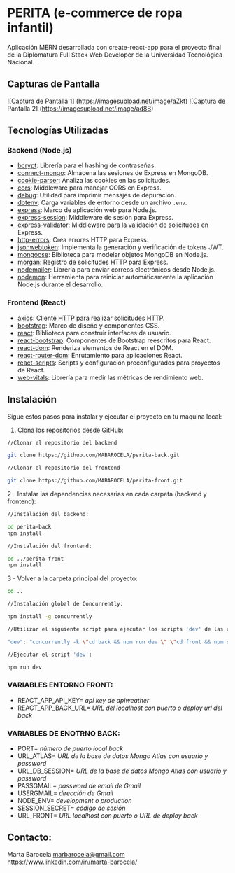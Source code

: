 # PERITA (e-commerce de ropa infantil)

Aplicación MERN desarrollada con create-react-app para el proyecto final de la Diplomatura Full Stack Web Developer de la Universidad Tecnológica Nacional.

## Capturas de Pantalla

![Captura de Pantalla 1] (https://imagesupload.net/image/aZkt)
![Captura de Pantalla 2] (https://imagesupload.net/image/ad8B)

## Tecnologías Utilizadas

### Backend (Node.js)

- [bcrypt](https://www.npmjs.com/package/bcrypt): Librería para el hashing de contraseñas.
- [connect-mongo](https://www.npmjs.com/package/connect-mongo): Almacena las sesiones de Express en MongoDB.
- [cookie-parser](https://www.npmjs.com/package/cookie-parser): Analiza las cookies en las solicitudes.
- [cors](https://www.npmjs.com/package/cors): Middleware para manejar CORS en Express.
- [debug](https://www.npmjs.com/package/debug): Utilidad para imprimir mensajes de depuración.
- [dotenv](https://www.npmjs.com/package/dotenv): Carga variables de entorno desde un archivo `.env`.
- [express](https://www.npmjs.com/package/express): Marco de aplicación web para Node.js.
- [express-session](https://www.npmjs.com/package/express-session): Middleware de sesión para Express.
- [express-validator](https://www.npmjs.com/package/express-validator): Middleware para la validación de solicitudes en Express.
- [http-errors](https://www.npmjs.com/package/http-errors): Crea errores HTTP para Express.
- [jsonwebtoken](https://www.npmjs.com/package/jsonwebtoken): Implementa la generación y verificación de tokens JWT.
- [mongoose](https://www.npmjs.com/package/mongoose): Biblioteca para modelar objetos MongoDB en Node.js.
- [morgan](https://www.npmjs.com/package/morgan): Registro de solicitudes HTTP para Express.
- [nodemailer](https://www.npmjs.com/package/nodemailer): Librería para enviar correos electrónicos desde Node.js.
- [nodemon](https://www.npmjs.com/package/nodemon): Herramienta para reiniciar automáticamente la aplicación Node.js durante el desarrollo.

### Frontend (React)

- [axios](https://www.npmjs.com/package/axios): Cliente HTTP para realizar solicitudes HTTP.
- [bootstrap](https://www.npmjs.com/package/bootstrap): Marco de diseño y componentes CSS.
- [react](https://www.npmjs.com/package/react): Biblioteca para construir interfaces de usuario.
- [react-bootstrap](https://www.npmjs.com/package/react-bootstrap): Componentes de Bootstrap reescritos para React.
- [react-dom](https://www.npmjs.com/package/react-dom): Renderiza elementos de React en el DOM.
- [react-router-dom](https://www.npmjs.com/package/react-router-dom): Enrutamiento para aplicaciones React.
- [react-scripts](https://www.npmjs.com/package/react-scripts): Scripts y configuración preconfigurados para proyectos de React.
- [web-vitals](https://www.npmjs.com/package/web-vitals): Librería para medir las métricas de rendimiento web.

## Instalación

Sigue estos pasos para instalar y ejecutar el proyecto en tu máquina local:

1. Clona los repositorios desde GitHub:

```bash
//Clonar el repositorio del backend

git clone https://github.com/MABAROCELA/perita-back.git

//Clonar el repositorio del frontend

git clone https://github.com/MABAROCELA/perita-front.git
```

2 - Instalar las dependencias necesarias en cada carpeta (backend y frontend):

```bash
//Instalación del backend:

cd perita-back
npm install

//Instalación del frontend:

cd ../perita-front
npm install
```

3 - Volver a la carpeta principal del proyecto:

```bash
cd ..

//Instalación global de Concurrently:

npm install -g concurrently

//Utilizar el siguiente script para ejecutar los scripts 'dev' de las carpetas 'back' y 'front' simultáneamente:

"dev": "concurrently -k \"cd back && npm run dev \" \"cd front && npm start\"",

//Ejecutar el script 'dev':

npm run dev
```


### VARIABLES ENTORNO FRONT:

- REACT_APP_API_KEY= *api key de apiweather*
- REACT_APP_BACK_URL= *URL del localhost con puerto o deploy url del back*

### VARIABLES DE ENOTRNO BACK:

- PORT= *número de puerto local back*
- URL_ATLAS= *URL de la base de datos Mongo Atlas con usuario y password*
- URL_DB_SESSION= *URL de la base de datos Mongo Atlas con usuario y password*
- PASSGMAIL= *password de email de Gmail*
- USERGMAIL= *dirección de Gmail*
- NODE_ENV= *development o production*
- SESSION_SECRET= *código de sesión*
- URL_FRONT= *URL localhost con puerto o URL de deploy back*

## Contacto:

Marta Barocela
marbarocela@gmail.com
https://www.linkedin.com/in/marta-barocela/
